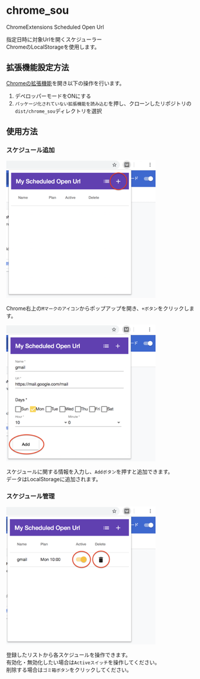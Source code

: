 # chrome_sou

ChromeExtensions Scheduled Open Url

指定日時に対象Urlを開くスケジューラー  
ChromeのLocalStorageを使用します。

## 拡張機能設定方法

[Chromeの拡張機能](chrome://extensions/)を開き以下の操作を行います。

1. デペロッパーモードをONにする
2. `パッケージ化されていない拡張機能を読み込む`を押し、クローンしたリポジトリの`dist/chrome_sou`ディレクトリを選択

## 使用方法

### スケジュール追加

<img src="https://github.com/mao-miyaji/chrome_sou/blob/stock/img/step1.png" width="400">

Chrome右上の`Mマークのアイコン`からポップアップを開き、`+ボタン`をクリックします。

<img src="https://github.com/mao-miyaji/chrome_sou/blob/stock/img/step2.png" width="400">

スケジュールに関する情報を入力し、`Addボタン`を押すと追加できます。  
データはLocalStorageに追加されます。

### スケジュール管理

<img src="https://github.com/mao-miyaji/chrome_sou/blob/stock/img/step3.png" width="400">

登録したリストから各スケジュールを操作できます。  
有効化・無効化したい場合は`Activeスイッチ`を操作してください。  
削除する場合は`ゴミ箱ボタン`をクリックしてください。  
